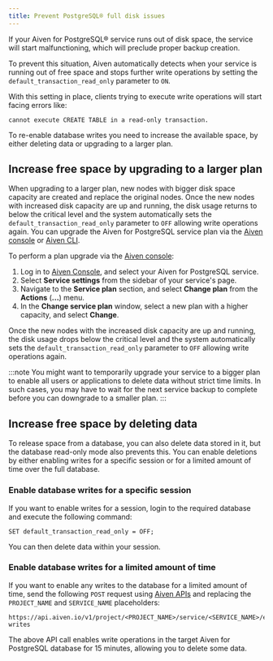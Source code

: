 ```yaml
---
title: Prevent PostgreSQL® full disk issues
---
```


If your Aiven for PostgreSQL® service runs out of disk space, the
service will start malfunctioning, which will preclude proper backup
creation.

To prevent this situation, Aiven automatically detects when your service
is running out of free space and stops further write operations by
setting the `default_transaction_read_only` parameter to `ON`.

With this setting in place, clients trying to execute write operations
will start facing errors like:

```
cannot execute CREATE TABLE in a read-only transaction.
```

To re-enable database writes you need to increase the available space,
by either deleting data or upgrading to a larger plan.

## Increase free space by upgrading to a larger plan

When upgrading to a larger plan, new nodes with bigger disk space
capacity are created and replace the original nodes. Once the new nodes
with increased disk capacity are up and running, the disk usage returns
to below the critical level and the system automatically sets the
`default_transaction_read_only` parameter to `OFF` allowing write
operations again. You can upgrade the Aiven for PostgreSQL service plan
via the [Aiven console](https://console.aiven.io/) or
[Aiven CLI](/docs/tools/cli).

To perform a plan upgrade via the [Aiven
console](https://console.aiven.io/):

1.  Log in to [Aiven Console](https://console.aiven.io/), and select
    your Aiven for PostgreSQL service.
2.  Select **Service settings** from the sidebar of your service's
    page.
3.  Navigate to the **Service plan** section, and select **Change plan**
    from the **Actions** (**...**) menu.
4.  In the **Change service plan** window, select a new plan with a
    higher capacity, and select **Change**.

Once the new nodes with the increased disk capacity are up and running,
the disk usage drops below the critical level and the system
automatically sets the `default_transaction_read_only` parameter to
`OFF` allowing write operations again.

:::note
You might want to temporarily upgrade your service to a bigger plan to
enable all users or applications to delete data without strict time
limits. In such cases, you may have to wait for the next service backup
to complete before you can downgrade to a smaller plan.
:::

## Increase free space by deleting data

To release space from a database, you can also delete data stored in it,
but the database read-only mode also prevents this. You can enable
deletions by either enabling writes for a specific session or for a
limited amount of time over the full database.

### Enable database writes for a specific session

If you want to enable writes for a session, login to the required
database and execute the following command:

```
SET default_transaction_read_only = OFF;
```

You can then delete data within your session.

### Enable database writes for a limited amount of time

If you want to enable any writes to the database for a limited amount of
time, send the following `POST` request using
[Aiven APIs](/docs/tools/api) and
replacing the `PROJECT_NAME` and `SERVICE_NAME` placeholders:

```
https://api.aiven.io/v1/project/<PROJECT_NAME>/service/<SERVICE_NAME>/enable-writes
```

The above API call enables write operations in the target Aiven for
PostgreSQL database for 15 minutes, allowing you to delete some data.
